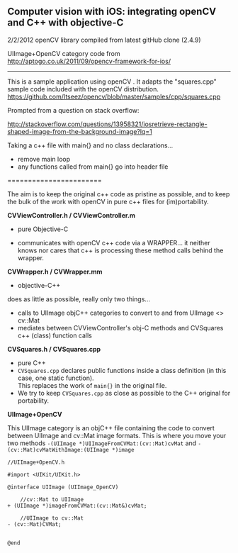 Computer vision with iOS: integrating openCV and C++ with objective-C
------------------------------------------------------
2/2/2012
openCV library compiled from latest gitHub clone (2.4.9)

UIImage+OpenCV category code from   
<http://aptogo.co.uk/2011/09/opencv-framework-for-ios/>

           
------------------------------------------------------

This is a sample application using openCV   . It adapts the "squares.cpp" sample code included with the openCV distribution.
<https://github.com/Itseez/opencv/blob/master/samples/cpp/squares.cpp>

Prompted from a question on stack overflow:

<http://stackoverflow.com/questions/13958321/iosretrieve-rectangle-shaped-image-from-the-background-image?lq=1>

Taking a c++ file with main{} and no class declarations...


- remove main loop
- any functions called from main{} go into header file

=======================

The aim is to keep the original c++ code as pristine as possible, and to keep the bulk of the work with openCV in pure c++ files for (im)portability.

__CVViewController.h / CVViewController.m__

- pure Objective-C

- communicates with openCV c++ code via a WRAPPER... it neither knows nor cares that c++ is processing these method calls behind the wrapper.

__CVWrapper.h / CVWrapper.mm__

- objective-C++

does as little as possible, really only two things...

- calls to UIImage objC++ categories to convert to and from UIImage <> cv::Mat
- mediates between CVViewController's obj-C methods and CVSquares c++ (class) function calls
  
 
__CVSquares.h /  CVSquares.cpp__  

- pure C++
- `CVSquares.cpp` declares public functions inside a class definition (in this case, one static function).   
This replaces the work of  `main{}` in the original file.
-  We try to keep `CVSquares.cpp` as close as possible to the C++ original for portability.

	
__UIImage+OpenCV__
    
This UIImage category is an objC++  file containing the code to convert between UIImage and cv::Mat image formats. This is where you move your two methods `-(UIImage *)UIImageFromCVMat:(cv::Mat)cvMat` and `- (cv::Mat)cvMatWithImage:(UIImage *)image
`  

    //UIImage+OpenCV.h
    
	#import <UIKit/UIKit.h>

	@interface UIImage (UIImage_OpenCV)

		//cv::Mat to UIImage
	+ (UIImage *)imageFromCVMat:(cv::Mat&)cvMat;

		//UIImage to cv::Mat
	- (cv::Mat)CVMat;


	@end		

